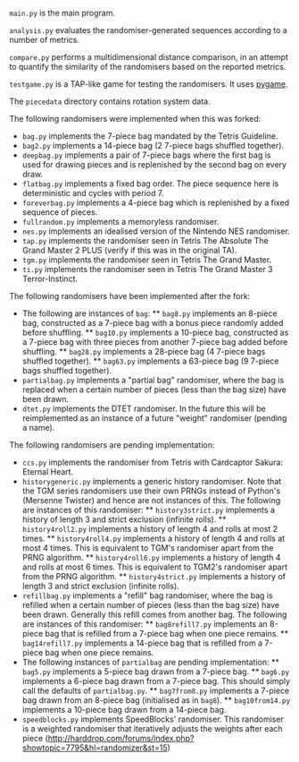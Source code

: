 
`main.py` is the main program.

`analysis.py` evaluates the randomiser-generated sequences according to a number of metrics.

`compare.py` performs a multidimensional distance comparison, in an attempt to quantify the similarity of the randomisers based on the reported metrics.

`testgame.py` is a TAP-like game for testing the randomisers. It uses [pygame](http://pygame.org).

The `piecedata` directory contains rotation system data.

The following randomisers were implemented when this was forked:
* `bag.py` implements the 7-piece bag mandated by the Tetris Guideline.
* `bag2.py` implements a 14-piece bag (2 7-piece bags shuffled together).
* `deepbag.py` implements a pair of 7-piece bags where the first bag is used for drawing pieces and is replenished by the second bag on every draw.
* `flatbag.py` implements a fixed bag order. The piece sequence here is deterministic and cycles with period 7.
* `foreverbag.py` implements a 4-piece bag which is replenished by a fixed sequence of pieces.
* `fullrandom.py` implements a memoryless randomiser.
* `nes.py` implements an idealised version of the Nintendo NES randomiser.
* `tap.py` implements the randomiser seen in Tetris The Absolute The Grand Master 2 PLUS (verify if this was in the original TA).
* `tgm.py` implements the randomiser seen in Tetris The Grand Master.
* `ti.py` implements the randomiser seen in Tetris The Grand Master 3 Terror-Instinct.

The following randomisers have been implemented after the fork:
* The following are instances of `bag`:
** `bag8.py` implements an 8-piece bag, constructed as a 7-piece bag with a bonus piece randomly added before shuffling.
** `bag10.py` implements a 10-piece bag, constructed as a 7-piece bag with three pieces from another 7-piece bag added before shuffling.
** `bag28.py` implements a 28-piece bag (4 7-piece bags shuffled together).
** `bag63.py` implements a 63-piece bag (9 7-piece bags shuffled together).
* `partialbag.py` implements a "partial bag" randomiser, where the bag is replaced when a certain number of pieces (less than the bag size) have been drawn.
* `dtet.py` implements the DTET randomiser. In the future this will be reimplemented as an instance of a future "weight" randomiser (pending a name).

The following randomisers are pending implementation:
* `ccs.py` implements the randomiser from Tetris with Cardcaptor Sakura: Eternal Heart.
* `historygeneric.py` implements a generic history randomiser. Note that the TGM series randomisers use their own PRNGs instead of Python's (Mersenne Twister) and hence are not instances of this. The following are instances of this randomiser:
** `history3strict.py` implements a history of length 3 and strict exclusion (infinite rolls).
** `history4roll2.py` implements a history of length 4 and rolls at most 2 times.
** `history4roll4.py` implements a history of length 4 and rolls at most 4 times. This is equivalent to TGM's randomiser apart from the PRNG algorithm.
** `history4roll6.py` implements a history of length 4 and rolls at most 6 times. This is equivalent to TGM2's randomiser apart from the PRNG algorithm.
** `history4strict.py` implements a history of length 3 and strict exclusion (infinite rolls).
* `refillbag.py` implements a "refill" bag randomiser, where the bag is refilled when a certain number of pieces (less than the bag size) have been drawn. Generally this refill comes from another bag. The following are instances of this randomiser:
** `bag8refill7.py` implements an 8-piece bag that is refilled from a 7-piece bag when one piece remains.
** `bag14refill7.py` implements a 14-piece bag that is refilled from a 7-piece bag when one piece remains.
* The following instances of `partialbag` are pending implementation:
** `bag5.py` implements a 5-piece bag drawn from a 7-piece bag.
** `bag6.py` implements a 6-piece bag drawn from a 7-piece bag. This should simply call the defaults of `partialbag.py`.
** `bag7from8.py` implements a 7-piece bag drawn from an 8-piece bag (initialised as in `bag8`).
** `bag10from14.py` implements a 10-piece bag drawn from a 14-piece bag.
* `speedblocks.py` implements SpeedBlocks' randomiser. This randomiser is a weighted randomiser that iteratively adjusts the weights after each piece (http://harddrop.com/forums/index.php?showtopic=7795&hl=randomizer&st=15)